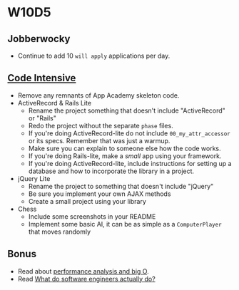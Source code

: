 # W10D5

## Jobberwocky
* Continue to add 10 `will apply` applications per day.

## [Code Intensive][code-intensive]
* Remove any remnants of App Academy skeleton code.
* ActiveRecord & Rails Lite
  * Rename the project something that doesn't include "ActiveRecord" or "Rails"
  * Redo the project without the separate `phase` files.
  * If you're doing ActiveRecord-lite do not include `00_my_attr_accessor` or its specs. Remember that was just a warmup.
  * Make sure you can explain to someone else how the code works.
  * If you're doing Rails-lite, make a _small_ app using your framework.
  * If you're doing ActiveRecord-lite, include instructions for setting up a database and how to incorporate the library in a project.
* jQuery Lite
  * Rename the project to something that doesn't include "jQuery"
  * Be sure you implement your own AJAX methods
  * Create a small project using your library
* Chess
  * Include some screenshots in your README
  * Implement some basic AI, it can be as simple as a `ComputerPlayer` that moves randomly

## Bonus
* Read about [performance analysis and big O][big-o].
* Read [What do software engineers actually do?][what-software-engineers-do]

[what-software-engineers-do]: ../engineering-culture/software_engineer_work.md
[big-o]: ../interview-prep/big_o.md
[code-intensive]: https://github.com/appacademy/job-search-curriculum/blob/master/self-presentation/code_intensive.md
